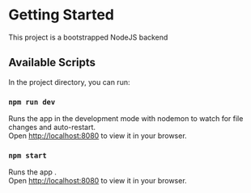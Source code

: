# Getting Started

This project is a bootstrapped NodeJS backend

## Available Scripts

In the project directory, you can run:

### `npm run dev`

Runs the app in the development mode with nodemon to watch for file changes and auto-restart.\
Open [http://localhost:8080](http://localhost:8080) to view it in your browser.

### `npm start`

Runs the app .\
Open [http://localhost:8080](http://localhost:8080) to view it in your browser.

